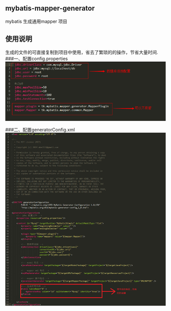 ## mybatis-mapper-generator

mybatis 生成通用mapper 项目

## 使用说明
生成的文件的可直接复制到项目中使用，省去了繁琐的的操作，节省大量时间.
###一、配置config.properties
![图片1](/doc/img/config.properties.png)

###二、配置generatorConfig.xml
![图片2](/doc/img/generatorConfig.xml.png)
